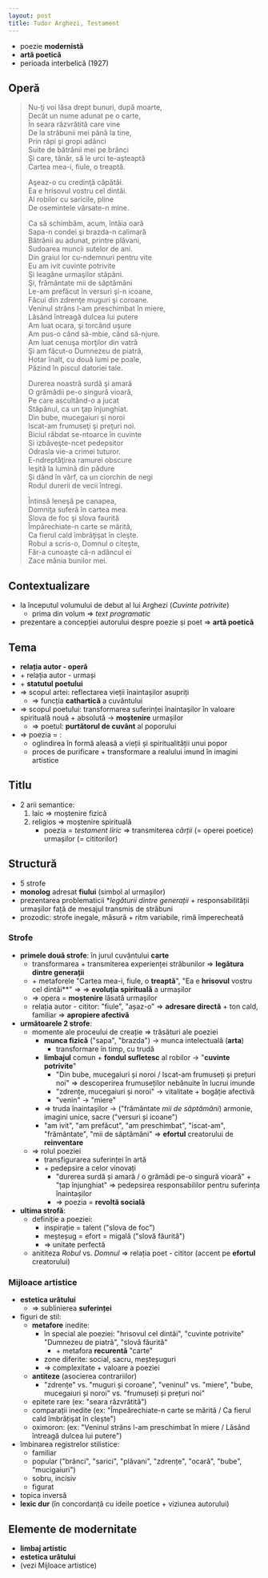 ```yaml
---
layout: post
title: Tudor Arghezi, Testament
---
```


* poezie **modernistă**
* **artă poetică**
* perioada interbelică (1927)

## Operă

> Nu-ţi voi lăsa drept bunuri, după moarte,  
> Decât un nume adunat pe o carte,  
> În seara răzvrătită care vine  
> De la străbunii mei până la tine,  
> Prin râpi şi gropi adânci  
> Suite de bătrânii mei pe brânci  
> Şi care, tânăr, să le urci te-aşteaptă  
> Cartea mea-i, fiule, o treaptă.  
>  
> Aşeaz-o cu credinţă căpătâi.  
> Ea e hrisovul vostru cel dintâi.  
> Al robilor cu saricile, pline  
> De osemintele vărsate-n mine.  
>  
> Ca să schimbăm, acum, întâia oară  
> Sapa-n condei şi brazda-n calimară  
> Bătrânii au adunat, printre plăvani,  
> Sudoarea muncii sutelor de ani.  
> Din graiul lor cu-ndemnuri pentru vite  
> Eu am ivit cuvinte potrivite  
> Şi leagăne urmaşilor stăpâni.  
> Şi, frământate mii de săptămâni  
> Le-am prefăcut în versuri şi-n icoane,  
> Făcui din zdrenţe muguri şi coroane.  
> Veninul strâns l-am preschimbat în miere,  
> Lăsând întreagă dulcea lui putere  
> Am luat ocara, şi torcând uşure  
> Am pus-o când să-mbie, când să-njure.  
> Am luat cenuşa morţilor din vatră  
> Şi am făcut-o Dumnezeu de piatră,  
> Hotar înalt, cu două lumi pe poale,  
> Păzind în piscul datoriei tale. 
>  
> Durerea noastră surdă şi amară  
> O grămădii pe-o singură vioară,  
> Pe care ascultând-o a jucat  
> Stăpânul, ca un ţap înjunghiat.  
> Din bube, mucegaiuri şi noroi  
> Iscat-am frumuseţi şi preţuri noi.  
> Biciul răbdat se-ntoarce în cuvinte  
> Si izbăveşte-ncet pedepsitor  
> Odrasla vie-a crimei tuturor.  
> E-ndreptăţirea ramurei obscure  
> Ieşită la lumină din pădure  
> Şi dând în vârf, ca un ciorchin de negi  
> Rodul durerii de vecii întregi.  
>  
> Întinsă leneşă pe canapea,  
> Domniţa suferă în cartea mea.  
> Slova de foc şi slova faurită  
> Împărechiate-n carte se mărită,  
> Ca fierul cald îmbrăţişat în cleşte.  
> Robul a scris-o, Domnul o citeşte,  
> Făr-a cunoaşte că-n adâncul ei  
> Zace mânia bunilor mei.

## Contextualizare

* la începutul volumului de debut al lui Arghezi (*Cuvinte potrivite*)
	* prima din volum ⇒ *text programatic*
* prezentare a concepției autorului despre poezie și poet ⇒ **artă poetică**

## Tema

* **relația autor - operă**
* \+ relația autor - urmași
* \+ **statutul poetului**
* ⇒ scopul artei: reflectarea vieții înaintașilor asupriți
	* ⇒ funcția **cathartică** a cuvântului
* ⇒ scopul poetului: transformarea suferinței înaintașilor în valoare spirituală nouă + absolută → **moștenire** urmașilor
	* ⇒ poetul: **purtătorul de cuvânt** al poporului
* ⇒ poezia = :
	* oglindirea în formă aleasă a vieții și spiritualității unui popor
	* proces de purificare + transformare a realului imund în imagini artistice

## Titlu

* 2 arii semantice:
	1. laic ⇒ moștenire fizică
	2. religios ⇒ moștenire spirituală
		* poezia = *testament liric* ⇒ transmiterea *cărții* (= operei poetice) urmașilor (= cititorilor)

## Structură

* 5 strofe
* **monolog** adresat **fiului** (simbol al urmașilor)
* prezentarea problematicii **legăturii dintre generații* + responsabilității urmașilor față de mesajul transmis de străbuni
* prozodic: strofe inegale, măsură + ritm variabile, rimă împerecheată

### Strofe

* **primele două strofe**: în jurul cuvântului **carte**
	* transformarea + transmiterea experienței străbunilor ⇒ **legătura dintre generații**
	* \+ metaforele "Cartea mea-i, fiule, o **treaptă**", "Ea e **hrisovul** vostru cel dintâi**" ⇒ ⇒ **evoluția spirituală** a urmașilor
	* ⇒ opera = **moștenire** lăsată urmașilor
	* relația autor - cititor: "fiule", "așaz-o" ⇒ **adresare directă** + ton cald, familiar ⇒ **apropiere afectivă**
* **următoarele 2 strofe**:
	* momente ale proceului de creație ⇒ trăsături ale poeziei
		* **munca fizică** ("sapa", "brazda") → munca intelectuală (**arta**)
			* transformare în timp, cu trudă
		* **limbajul** comun + **fondul sufletesc** al robilor → "**cuvinte potrivite**"
			* "Din bube, mucegaiuri și noroi / Iscat-am frumuseți și prețuri noi" ⇒ descoperirea frumuseților nebănuite în lucrui imunde
			* "zdrențe, mucegaiuri și noroi" → vitalitate + bogăție afectivă
			* "venin" → "miere"
		* ⇒ truda înaintașilor → ("frământate *mii de săptămâni*) armonie, imagini unice, sacre ("versuri și icoane")
		* "am ivit", "am prefăcut", "am preschimbat", "iscat-am", "frământate", "mii de săptămâni" ⇒ **efortul** creatorului de **reinventare**
	* ⇒ rolul poeziei
		* transfigurarea suferinței în artă
		* \+ pedepsire a celor vinovați
			* "durerea surdă și amară / o grămădi pe-o singură vioară" + "țap înjunghiat" ⇒ pedepsirea responsabililor pentru suferința înaintașilor
			* ⇒ poezia = **revoltă socială**
* **ultima strofă**:
	* definiție a poeziei:
		* inspirație = talent ("slova de foc")
		* meșteșug = efort = migală ("slovă făurită")
		* ⇒ unitate perfectă
	* anititeza *Robul* vs. *Domnul* ⇒ relația poet - cititor (accent pe **efortul** creatorului)

### Mijloace artistice

* **estetica urâtului**
	* ⇒ sublinierea **suferinței**
* figuri de stil:
	* **metafore** inedite:
		* în special ale poeziei: "hrisovul cel dintâi", "cuvinte potrivite" "Dumnezeu de piatră", "slovă făurită"
			* \+ metafora **recurentă** "carte"
		* zone diferite: social, sacru, meșteșuguri
		* ⇒ complexitate + valoare a poeziei
	* **antiteze** (asocierea contrariilor)
		* "zdrențe" vs. "muguri și coroane", "veninul" vs. "miere", "bube, mucegaiuri și noroi" vs. "frumuseți și prețuri noi"
	* epitete rare (ex: "seara răzvrătită")
	* comparații inedite (ex: "Împeărechiate-n carte se mărită / Ca fierul cald îmbrățișat în clește")
	* oximoron: (ex: "Veninul strâns l-am preschimbat în miere / Lăsând întreagă dulcea lui putere")
* îmbinarea registrelor stilistice:
	* familiar
	* popular ("brânci", "sarici", "plăvani", "zdrențe", "ocară", "bube", "mucigaiuri")
	* sobru, incisiv
	* figurat
* topica inversă
* **lexic dur** (în concordanță cu ideile poetice + viziunea autorului)

## Elemente de modernitate

* **limbaj artistic**
* **estetica urâtului**
* (vezi Mijloace artistice)